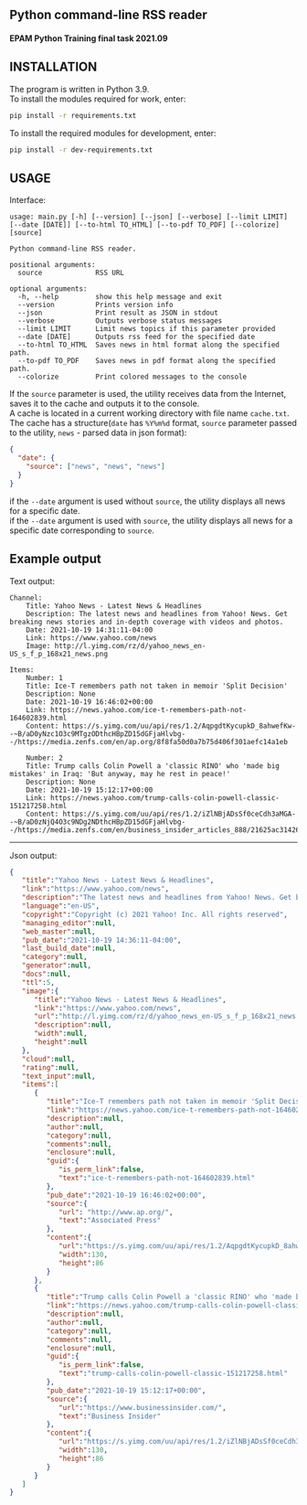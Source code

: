 ## Python command-line RSS reader  
#### EPAM Python Training final task 2021.09  

## INSTALLATION

The program is written in Python 3.9.  
To install the modules required for work, enter:
```bash
pip install -r requirements.txt
```
To install the required modules for development, enter:
```bash
pip install -r dev-requirements.txt
```

## USAGE

Interface:  
```
usage: main.py [-h] [--version] [--json] [--verbose] [--limit LIMIT] [--date [DATE]] [--to-html TO_HTML] [--to-pdf TO_PDF] [--colorize] [source]

Python command-line RSS reader.

positional arguments:
  source             RSS URL

optional arguments:
  -h, --help         show this help message and exit
  --version          Prints version info
  --json             Print result as JSON in stdout
  --verbose          Outputs verbose status messages
  --limit LIMIT      Limit news topics if this parameter provided
  --date [DATE]      Outputs rss feed for the specified date
  --to-html TO_HTML  Saves news in html format along the specified path.
  --to-pdf TO_PDF    Saves news in pdf format along the specified path.
  --colorize         Print colored messages to the console
```

If the `source` parameter is used, the utility receives data from the Internet, saves it to the cache and outputs it to the console.  
A cache is located in a current working directory with file name `cache.txt`.  
The cache has a structure(`date` has `%Y%m%d` format, `source` parameter passed to the utility, `news` - parsed data in json format):

```json
{
  "date": {
    "source": ["news", "news", "news"]
  }
}
```

if the `--date` argument is used without `source`, the utility displays all news for a specific date.  
if the `--date` argument is used with `source`, the utility displays all news for a specific date corresponding to `source`.

## Example output  

Text output:   

```
Channel:
    Title: Yahoo News - Latest News & Headlines
    Description: The latest news and headlines from Yahoo! News. Get breaking news stories and in-depth coverage with videos and photos.
    Date: 2021-10-19 14:31:11-04:00
    Link: https://www.yahoo.com/news
    Image: http://l.yimg.com/rz/d/yahoo_news_en-US_s_f_p_168x21_news.png

Items:
    Number: 1
    Title: Ice-T remembers path not taken in memoir 'Split Decision'
    Description: None
    Date: 2021-10-19 16:46:02+00:00
    Link: https://news.yahoo.com/ice-t-remembers-path-not-164602839.html
    Content: https://s.yimg.com/uu/api/res/1.2/AqpgdtKycupkD_8ahwefKw--~B/aD0yNzc1O3c9MTgzODthcHBpZD15dGFjaHlvbg--/https://media.zenfs.com/en/ap.org/8f8fa50d0a7b75d406f301aefc14a1eb

    Number: 2
    Title: Trump calls Colin Powell a 'classic RINO' who 'made big mistakes' in Iraq: 'But anyway, may he rest in peace!'
    Description: None
    Date: 2021-10-19 15:12:17+00:00
    Link: https://news.yahoo.com/trump-calls-colin-powell-classic-151217258.html
    Content: https://s.yimg.com/uu/api/res/1.2/iZlNBjADsSf0ceCdh3aMGA--~B/aD0zNjQ4O3c9NDg2NDthcHBpZD15dGFjaHlvbg--/https://media.zenfs.com/en/business_insider_articles_888/21625ac31426aecb2d2893ffe31943ee
```

---
Json output:  

```json
{
   "title":"Yahoo News - Latest News & Headlines",
   "link":"https://www.yahoo.com/news",
   "description":"The latest news and headlines from Yahoo! News. Get breaking news stories and in-depth coverage with videos and photos.",
   "language":"en-US",
   "copyright":"Copyright (c) 2021 Yahoo! Inc. All rights reserved",
   "managing_editor":null,
   "web_master":null,
   "pub_date":"2021-10-19 14:36:11-04:00",
   "last_build_date":null,
   "category":null,
   "generator":null,
   "docs":null,
   "ttl":5,
   "image":{
      "title":"Yahoo News - Latest News & Headlines",
      "link":"https://www.yahoo.com/news",
      "url":"http://l.yimg.com/rz/d/yahoo_news_en-US_s_f_p_168x21_news.png",
      "description":null,
      "width":null,
      "height":null
   },
   "cloud":null,
   "rating":null,
   "text_input":null,
   "items":[
      {
         "title":"Ice-T remembers path not taken in memoir 'Split Decision'",
         "link":"https://news.yahoo.com/ice-t-remembers-path-not-164602839.html",
         "description":null,
         "author":null,
         "category":null,
         "comments":null,
         "enclosure":null,
         "guid":{
            "is_perm_link":false,
            "text":"ice-t-remembers-path-not-164602839.html"
         },
         "pub_date":"2021-10-19 16:46:02+00:00",
         "source":{
            "url": "http://www.ap.org/",
            "text":"Associated Press"
         },
         "content":{
            "url":"https://s.yimg.com/uu/api/res/1.2/AqpgdtKycupkD_8ahwefKw--~B/aD0yNzc1O3c9MTgzODthcHBpZD15dGFjaHlvbg--/https://media.zenfs.com/en/ap.org/8f8fa50d0a7b75d406f301aefc14a1eb",
            "width":130,
            "height":86
         }
      },
      {
         "title":"Trump calls Colin Powell a 'classic RINO' who 'made big mistakes' in Iraq: 'But anyway, may he rest in peace!'",
         "link":"https://news.yahoo.com/trump-calls-colin-powell-classic-151217258.html",
         "description":null,
         "author":null,
         "category":null,
         "comments":null,
         "enclosure":null,
         "guid":{
            "is_perm_link":false,
            "text":"trump-calls-colin-powell-classic-151217258.html"
         },
         "pub_date":"2021-10-19 15:12:17+00:00",
         "source":{
            "url":"https://www.businessinsider.com/",
            "text":"Business Insider"
         },
         "content":{
            "url":"https://s.yimg.com/uu/api/res/1.2/iZlNBjADsSf0ceCdh3aMGA--~B/aD0zNjQ4O3c9NDg2NDthcHBpZD15dGFjaHlvbg--/https://media.zenfs.com/en/business_insider_articles_888/21625ac31426aecb2d2893ffe31943ee",
            "width":130,
            "height":86
         }
      }
   ]
}
```